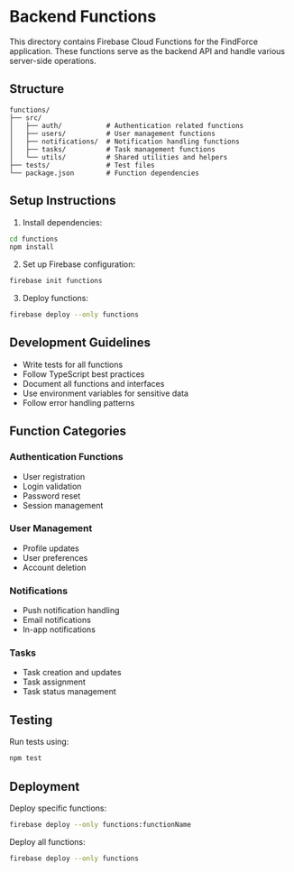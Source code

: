 # Backend Functions

This directory contains Firebase Cloud Functions for the FindForce application. These functions serve as the backend API and handle various server-side operations.

## Structure

```
functions/
├── src/
│   ├── auth/           # Authentication related functions
│   ├── users/          # User management functions
│   ├── notifications/  # Notification handling functions
│   ├── tasks/          # Task management functions
│   └── utils/          # Shared utilities and helpers
├── tests/              # Test files
└── package.json        # Function dependencies
```

## Setup Instructions

1. Install dependencies:
```bash
cd functions
npm install
```

2. Set up Firebase configuration:
```bash
firebase init functions
```

3. Deploy functions:
```bash
firebase deploy --only functions
```

## Development Guidelines

- Write tests for all functions
- Follow TypeScript best practices
- Document all functions and interfaces
- Use environment variables for sensitive data
- Follow error handling patterns

## Function Categories

### Authentication Functions
- User registration
- Login validation
- Password reset
- Session management

### User Management
- Profile updates
- User preferences
- Account deletion

### Notifications
- Push notification handling
- Email notifications
- In-app notifications

### Tasks
- Task creation and updates
- Task assignment
- Task status management

## Testing

Run tests using:
```bash
npm test
```

## Deployment

Deploy specific functions:
```bash
firebase deploy --only functions:functionName
```

Deploy all functions:
```bash
firebase deploy --only functions
```
